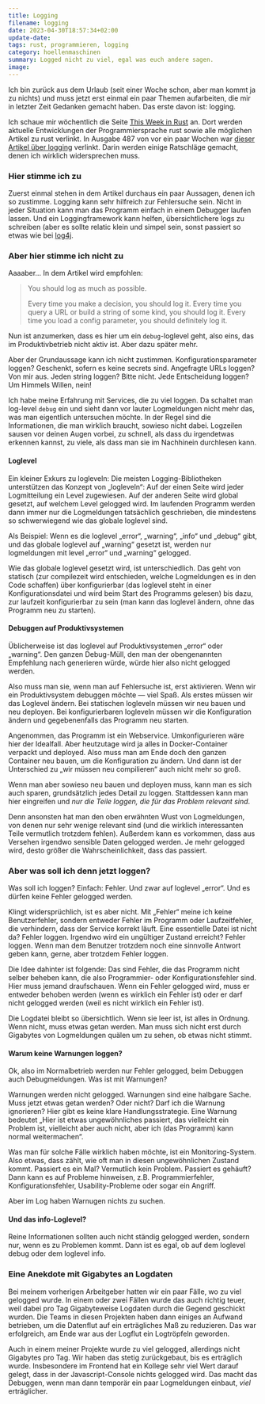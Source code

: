 ```yaml
---
title: Logging
filename: logging
date: 2023-04-30T18:57:34+02:00
update-date:
tags: rust, programmieren, logging
category: hoellenmaschinen
summary: Logged nicht zu viel, egal was euch andere sagen.
image:
---
```


Ich bin zurück aus dem Urlaub (seit einer Woche schon, aber man kommt ja zu nichts) und muss jetzt erst einmal ein paar Themen aufarbeiten, die mir in letzter Zeit Gedanken gemacht haben. Das erste davon ist: logging.

Ich schaue mir wöchentlich die Seite [This Week in Rust](https://this-week-in-rust.org) an. Dort werden aktuelle Entwicklungen der Programmiersprache rust sowie alle möglichen Artikel zu rust verlinkt. In Ausgabe 487 von vor ein paar Wochen war [dieser Artikel über logging](https://www.thecodedmessage.com/posts/logging/) verlinkt. Darin werden einige Ratschläge gemacht, denen ich wirklich widersprechen muss.

### Hier stimme ich zu

Zuerst einmal stehen in dem Artikel durchaus ein paar Aussagen, denen ich so zustimme. Logging kann sehr hilfreich zur Fehlersuche sein. Nicht in jeder Situation kann man das Programm einfach in einem Debugger laufen lassen. Und ein Loggingframework kann helfen, übersichtlichere logs zu schreiben (aber es sollte relatic klein und simpel sein, sonst passiert so etwas wie bei [log4j](https://de.wikipedia.org/wiki/Log4j#Bekanntwerden_einer_Sicherheitsl%C3%BCcke_im_Dezember_2021).

### Aber hier stimme ich nicht zu

Aaaaber… In dem Artikel wird empfohlen:

> You should log as much as possible.
>
> Every time you make a decision, you should log it. Every time you query a URL or build a string of some kind, you should log it. Every time you load a config parameter, you should definitely log it.

Nun ist anzumerken, dass es hier um ein `debug`-loglevel geht, also eins, das im Produktivbetrieb nicht aktiv ist. Aber dazu später mehr.

Aber der Grundaussage kann ich nicht zustimmen. Konfigurationsparameter loggen? Geschenkt, sofern es keine secrets sind. Angefragte URLs loggen? Von mir aus. Jeden string loggen? Bitte nicht. Jede Entscheidung loggen? Um Himmels Willen, nein!

Ich habe meine Erfahrung mit Services, die zu viel loggen. Da schaltet man log-level `debug` ein und sieht dann vor lauter Logmeldungen nicht mehr das, was man eigentlich untersuchen möchte. In der Regel sind die Informationen, die man wirklich braucht, sowieso nicht dabei. Logzeilen sausen vor deinen Augen vorbei, zu schnell, als dass du irgendetwas erkennen kannst, zu viele, als dass man sie im Nachhinein durchlesen kann.

#### Loglevel

Ein kleiner Exkurs zu logleveln: Die meisten Logging-Bibliotheken unterstützen das Konzept von „logleveln“: Auf der einen Seite wird jeder Logmitteilung ein Level zugewiesen. Auf der anderen Seite wird global gesetzt, auf welchem Level gelogged wird. Im laufenden Programm werden dann immer nur die Logmeldungen tatsächlich geschrieben, die mindestens so schwerwiegend wie das globale loglevel sind.

Als Beispiel: Wenn es die loglevel „error“, „warning“, „info“ und „debug“ gibt, und das globale loglevel auf „warning“ gesetzt ist, werden nur logmeldungen mit level „error“ und „warning“ gelogged.

Wie das globale loglevel gesetzt wird, ist unterschiedlich. Das geht von statisch (zur compilezeit wird entschieden, welche Logmeldungen es in den Code schaffen) über konfigurierbar (das loglevel steht in einer Konfigurationsdatei und wird beim Start des Programms gelesen) bis dazu, zur laufzeit konfigurierbar zu sein (man kann das loglevel ändern, ohne das Programm neu zu starten).

#### Debuggen auf Produktivsystemen

Üblicherweise ist das loglevel auf Produktivsystemen „error“ oder „warning“. Den ganzen Debug-Müll, den man der obengenannten Empfehlung nach generieren würde, würde hier also nicht gelogged werden.

Also muss man sie, wenn man auf Fehlersuche ist, erst aktivieren. Wenn wir ein Produktivsystem debuggen möchte — viel Spaß. Als erstes müssen wir das Loglevel ändern. Bei statischen logleveln müssen wir neu bauen und neu deployen. Bei konfigurierbaren logleveln müssen wir die Konfiguration ändern und gegebenenfalls das Programm neu starten.

Angenommen, das Programm ist ein Webservice. Umkonfigurieren wäre hier der Idealfall. Aber heutzutage wird ja alles in Docker-Container verpackt und deployed. Also muss man am Ende doch den ganzen Container neu bauen, um die Konfiguration zu ändern. Und dann ist der Unterschied zu „wir müssen neu compilieren“ auch nicht mehr so groß.

Wenn man aber sowieso neu bauen und deployen muss, kann man es sich auch sparen, grundsätzlich jedes Detail zu loggen. Stattdessen kann man hier eingreifen und _nur die Teile loggen, die für das Problem relevant sind_.

Denn ansonsten hat man den oben erwähnten Wust von Logmeldungen, von denen nur sehr wenige relevant sind (und die wirklich interessanten Teile vermutlich trotzdem fehlen). Außerdem kann es vorkommen, dass aus Versehen irgendwo sensible Daten gelogged werden. Je mehr gelogged wird, desto größer die Wahrscheinlichkeit, dass das passiert.

### Aber was soll ich denn jetzt loggen?

Was soll ich loggen? Einfach: Fehler. Und zwar auf loglevel „error“. Und es dürfen keine Fehler gelogged werden.

Klingt widersprüchlich, ist es aber nicht. Mit „Fehler“ meine ich keine Benutzerfehler, sondern entweder Fehler im Programm oder Laufzeitfehler, die verhindern, dass der Service korrekt läuft. Eine essentielle Datei ist nicht da? Fehler loggen. Irgendwo wird ein ungültiger Zustand erreicht? Fehler loggen. Wenn man dem Benutzer trotzdem noch eine sinnvolle Antwort geben kann, gerne, aber trotzdem Fehler loggen.

Die Idee dahinter ist folgende: Das sind Fehler, die das Programm nicht selber beheben kann, die also Programmier- oder Konfigurationsfehler sind. Hier muss jemand draufschauen. Wenn ein Fehler gelogged wird, muss er entweder behoben werden (wenn es wirklich ein Fehler ist) oder er darf nicht gelogged werden (weil es nicht wirklich ein Fehler ist).

Die Logdatei bleibt so übersichtlich. Wenn sie leer ist, ist alles in Ordnung. Wenn nicht, muss etwas getan werden. Man muss sich nicht erst durch Gigabytes von Logmeldungen quälen um zu sehen, ob etwas nicht stimmt.

#### Warum keine Warnungen loggen?

Ok, also im Normalbetrieb werden nur Fehler gelogged, beim Debuggen auch Debugmeldungen. Was ist mit Warnungen?

Warnungen werden nicht gelogged. Warnungen sind eine halbgare Sache. Muss jetzt etwas getan werden? Oder nicht? Darf ich die Warnung ignorieren? Hier gibt es keine klare Handlungsstrategie. Eine Warnung bedeutet „Hier ist etwas ungewöhnliches passiert, das vielleicht ein Problem ist, vielleicht aber auch nicht, aber ich (das Programm) kann normal weitermachen“.

Was man für solche Fälle wirklich haben möchte, ist ein Monitoring-System. Also etwas, dass zählt, wie oft man in diesen ungewöhnlichen Zustand kommt. Passiert es ein Mal? Vermutlich kein Problem. Passiert es gehäuft? Dann kann es auf Probleme hinweisen, z.B. Programmierfehler, Konfigurationsfehler, Usability-Probleme oder sogar ein Angriff.

Aber im Log haben Warnugen nichts zu suchen.

#### Und das info-Loglevel?

Reine Informationen sollten auch nicht ständig gelogged werden, sondern nur, wenn es zu Problemen kommt. Dann ist es egal, ob auf dem loglevel debug oder dem loglevel info.

### Eine Anekdote mit Gigabytes an Logdaten

Bei meinem vorherigen Arbeitgeber hatten wir ein paar Fälle, wo zu viel gelogged wurde. In einem oder zwei Fällen wurde das auch richtig teuer, weil dabei pro Tag Gigabyteweise Logdaten durch die Gegend geschickt wurden. Die Teams in diesen Projekten haben dann einiges an Aufwand betrieben, um die Datenflut auf ein erträgliches Maß zu reduzieren. Das war erfolgreich, am Ende war aus der Logflut ein Logtröpfeln geworden.

Auch in einem meiner Projekte wurde zu viel gelogged, allerdings nicht Gigabytes pro Tag. Wir haben das stetig zurückgebaut, bis es erträglich wurde. Insbesondere im Frontend hat ein Kollege sehr viel Wert darauf gelegt, dass in der Javascript-Console nichts gelogged wird. Das macht das Debuggen, wenn man dann temporär ein paar Logmeldungen einbaut, _viel_ erträglicher.

